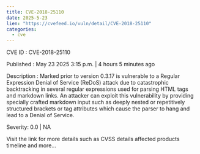 ```yaml
---
title: CVE-2018-25110
date: 2025-5-23
lien: "https://cvefeed.io/vuln/detail/CVE-2018-25110"
categories:
  - cve
---
```


CVE ID : CVE-2018-25110

Published :  May 23
2025
3:15 p.m. | 4 hours
5 minutes ago

Description : Marked prior to version 0.3.17 is vulnerable to a Regular Expression Denial of Service (ReDoS) attack due to catastrophic backtracking in several regular expressions used for parsing HTML tags and markdown links. An attacker can exploit this vulnerability by providing specially crafted markdown input
such as deeply nested or repetitively structured brackets or tag attributes
which cause the parser to hang and lead to a Denial of Service.

Severity: 0.0 | NA

Visit the link for more details
such as CVSS details
affected products
timeline
and more...
